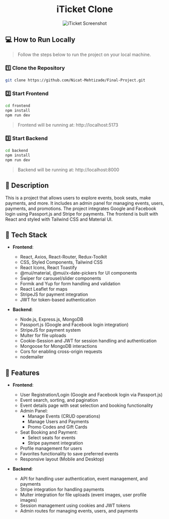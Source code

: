 <div align="center">
  <h1>iTicket Clone</h1>
</div>

<div align="center">
  <img src="frontend/public/Final-Project-Readme-Photo.png" alt="iTicket Screenshot"/>
</div>

## 💻 How to Run Locally

> Follow the steps below to run the project on your local machine.

### 1️⃣ Clone the Repository

```bash
git clone https://github.com/Nicat-Mehtizade/Final-Project.git
```

### 2️⃣ Start Frontend

```bash
cd frontend
npm install
npm run dev
```

> Frontend will be running at: http://localhost:5173

### 3️⃣ Start Backend

```bash
cd backend
npm install
npm run dev
```

> Backend will be running at: http://localhost:8000

## 📌 Description

This is a project that allows users to explore events, book seats, make payments, and more. It includes an admin panel for managing events, users, payments, and promotions. The project integrates Google and Facebook login using Passport.js and Stripe for payments. The frontend is built with React and styled with Tailwind CSS and Material UI.

## 🔧 Tech Stack

- **Frontend**:

  - React, Axios, React-Router, Redux-Toolkit
  - CSS, Styled Components, Tailwind CSS
  - React Icons, React Toastify
  - @mui/material, @mui/x-date-pickers for UI components
  - Swiper for carousel/slider components
  - Formik and Yup for form handling and validation
  - React Leaflet for maps
  - StripeJS for payment integration
  - JWT for token-based authentication

- **Backend**:
  - Node.js, Express.js, MongoDB
  - Passport.js (Google and Facebook login integration)
  - StripeJS for payment system
  - Multer for file uploads
  - Cookie-Session and JWT for session handling and authentication
  - Mongoose for MongoDB interactions
  - Cors for enabling cross-origin requests
  - nodemailer

## 🚀 Features

- **Frontend**:

  - User Registration/Login (Google and Facebook login via Passport.js)
  - Event search, sorting, and pagination
  - Event details page with seat selection and booking functionality
  - Admin Panel:
    - Manage Events (CRUD operations)
    - Manage Users and Payments
    - Promo Codes and Gift Cards
  - Seat Booking and Payment:
    - Select seats for events
    - Stripe payment integration
  - Profile management for users
  - Favorites functionality to save preferred events
  - Responsive layout (Mobile and Desktop)

- **Backend**:
  - API for handling user authentication, event management, and payments
  - Stripe integration for handling payments
  - Multer integration for file uploads (event images, user profile images)
  - Session management using cookies and JWT tokens
  - Admin routes for managing events, users, and payments
